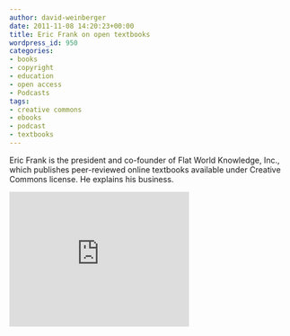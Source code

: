 ```yaml
---
author: david-weinberger
date: 2011-11-08 14:20:23+00:00
title: Eric Frank on open textbooks
wordpress_id: 950
categories:
- books
- copyright
- education
- open access
- Podcasts
tags:
- creative commons
- ebooks
- podcast
- textbooks
---
```


Eric Frank is the president and co-founder of Flat World Knowledge, Inc., which publishes peer-reviewed online textbooks available under Creative Commons license. He explains his business.

<div class="embed-container"><iframe title="Eric Frank" width="320" height="240" src="https://www.youtube.com/embed/Fp0iMluiUoQ" frameborder="0" allowfullscreen></iframe></div>
